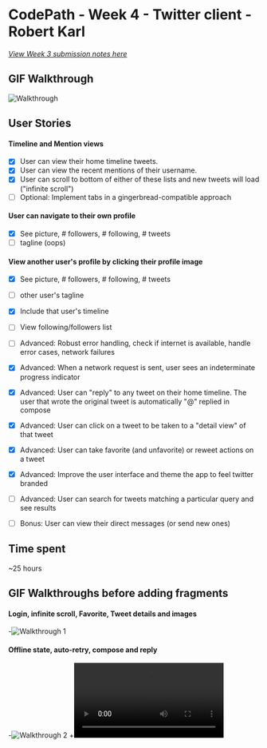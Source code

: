 # CodePath - Week 4 - Twitter client - Robert Karl
[_View Week 3 submission notes here_](https://github.com/robertkarl/RKTwitter/wiki/Week-3-Submission)

## GIF Walkthrough

![Walkthrough](https://raw.githubusercontent.com/robertkarl/RKTwitter/master/RKTwitterDemo.gif)


## User Stories
#### Timeline and Mention views
- [x] User can view their home timeline tweets.
- [x] User can view the recent mentions of their username.
- [x] User can scroll to bottom of either of these lists and new tweets will load ("infinite scroll")
- [ ] Optional: Implement tabs in a gingerbread-compatible approach

#### User can navigate to their own profile
- [x] See picture, # followers, # following, # tweets
- [ ] tagline (oops)

#### View another user's profile by clicking their profile image
- [x] See picture, # followers, # following, # tweets
- [ ] other user's tagline
- [x] Include that user's timeline
- [ ] View following/followers list

- [ ] Advanced: Robust error handling, check if internet is available, handle error cases, network failures
- [x] Advanced: When a network request is sent, user sees an indeterminate progress indicator
- [x] Advanced: User can "reply" to any tweet on their home timeline. The user that wrote the original tweet is automatically "@" replied in compose
- [x] Advanced: User can click on a tweet to be taken to a "detail view" of that tweet
- [x] Advanced: User can take favorite (and unfavorite) or reweet actions on a tweet
- [x] Advanced: Improve the user interface and theme the app to feel twitter branded
- [ ] Advanced: User can search for tweets matching a particular query and see results
- [ ] Bonus: User can view their direct messages (or send new ones)

## Time spent
~25 hours

## GIF Walkthroughs before adding fragments

#### Login, infinite scroll, Favorite, Tweet details and images
-![Walkthrough 1](https://raw.githubusercontent.com/robertkarl/secret-wookie/master/RKTwitterDemoPart1.gif)

#### Offline state, auto-retry, compose and reply 
-![Walkthrough 2](https://raw.githubusercontent.com/robertkarl/secret-wookie/master/RKTwitterDemoPart2.gif)
+![Walkthrough 2](https://raw.githubusercontent.com/robertkarl/RKTwitter/master/RKTwitter1.mp4)
